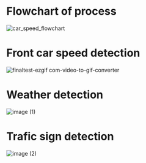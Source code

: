 # Flowchart of process
![car_speed_flowchart](https://github.com/user-attachments/assets/baaeff87-b1a9-42d4-bc78-411606b8d002)

# Front car speed detection
![finaltest-ezgif com-video-to-gif-converter](https://github.com/user-attachments/assets/84072f42-7998-4acd-9870-23572274e189)

# Weather detection
![image (1)](https://github.com/user-attachments/assets/eb542ab4-3523-4c35-ba5a-76788e2d184c)

# Trafic sign detection
![image (2)](https://github.com/user-attachments/assets/40dd3d79-8e87-4b87-89c6-6a04d533a60c)

